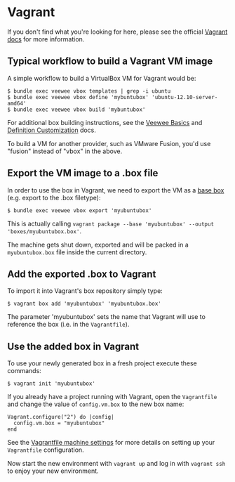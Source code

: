 # Vagrant

If you don't find what you're looking for here, please see the official [Vagrant docs](http://docs.vagrantup.com/v2/) for more information.


## Typical workflow to build a Vagrant VM image

A simple workflow to build a VirtualBox VM for Vagrant would be:

    $ bundle exec veewee vbox templates | grep -i ubuntu
    $ bundle exec veewee vbox define 'mybuntubox' 'ubuntu-12.10-server-amd64'
    $ bundle exec veewee vbox build 'mybuntubox'

For additional box building instructions, see the [Veewee Basics](basics.md) and [Definition Customization](customize.md) docs.

To build a VM for another provider, such as VMware Fusion, you'd use "fusion" instead of "vbox" in the above.

## Export the VM image to a .box file

In order to use the box in Vagrant, we need to export the VM as a [base box](http://docs.vagrantup.com/v2/boxes.html) (e.g. export to the .box filetype):

    $ bundle exec veewee vbox export 'myubuntubox'

This is actually calling `vagrant package --base 'myubuntubox' --output 'boxes/myubuntubox.box'`.

The machine gets shut down, exported and will be packed in a `myubuntubox.box` file inside the current directory.


## Add the exported .box to Vagrant

To import it into Vagrant's box repository simply type:

    $ vagrant box add 'myubuntubox' 'myubuntubox.box'

The parameter 'myubuntubox' sets the name that Vagrant will use to reference the box (i.e. in the `Vagrantfile`).


## Use the added box in Vagrant

To use your newly generated box in a fresh project execute these commands:

    $ vagrant init 'myubuntubox'

If you already have a project running with Vagrant, open the `Vagrantfile` and change the value of `config.vm.box` to the new box name:

    Vagrant.configure("2") do |config|
      config.vm.box = "myubuntubox"
    end

See the [Vagrantfile machine settings](http://docs.vagrantup.com/v2/vagrantfile/machine_settings.html) for more details on setting up your `Vagrantfile` configuration.

Now start the new environment with `vagrant up` and log in with `vagrant ssh` to enjoy your new environment.
